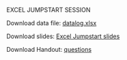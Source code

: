 EXCEL JUMPSTART SESSION

Download data file: <a href="https://gmukherjee.github.io/class/datalog.xlsx">datalog.xlsx</a>

Download slides: <a href="https://gmukherjee.github.io/class/MBA-2025-excel-jumpstart.pdf">Excel Jumpstart slides</a>

Download Handout: <a href="hhttps://gmukherjee.github.io/class/hand-out.pdf">questions</a>